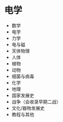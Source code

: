 # 电学



* 数学
* 电学
* 力学
* 电与磁
* 天体物理
* 人体
* 植物
* 动物
* 细菌与病毒
* 化学
* 地理
* 国家发展史
* 战争（会收录早期二战）
* 文化/器物发展史
* 教程与其他
